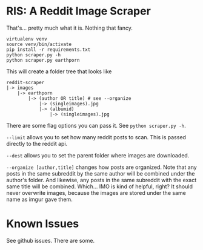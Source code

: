 # RIS: A Reddit Image Scraper

That's... pretty much what it is. Nothing that fancy.

```
virtualenv venv
source venv/bin/activate
pip install -r requirements.txt
python scraper.py -h
python scraper.py earthporn
```

This will create a folder tree that looks like

```
reddit-scraper
|-> images
    |-> earthporn
        |-> (author OR title) # see --organize
            |-> (singleimages).jpg
            |-> (albumid)
                |-> (singleimages).jpg
```

There are some flag options you can pass it. See `python scraper.py -h`.

`--limit` allows you to set how many reddit posts to scan. This is passed directly to the reddit api.

`--dest` allows you to set the parent folder where images are downloaded.

`--organize [author,title]` changes how posts are organized. Note that any posts in the same subreddit by the same author will be combined under the author's folder. And likewise, any posts in the same subreddit with the exact same title will be combined. Which... IMO is kind of helpful, right? It should never overwrite images, because the images are stored under the same name as imgur gave them.

# Known Issues

See github issues. There are some.
